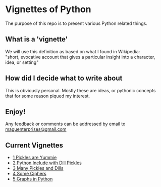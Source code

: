 # Vignettes of Python
The purpose of this repo is to present various Python related things.  

## What is a 'vignette'
We will use this definition as based on what I found in Wikipedia:  
"short, evocative account that gives a particular insight into a character, idea, or setting"  

## How did I decide what to write about
This is obviously personal. Mostly these are ideas, or pythonic concepts that for some reason piqued my interest.  

## Enjoy!  
Any feedback or comments can be addressed by email to maguenterprises@gmail.com

## Current Vignettes
* [1 Pickles are Yummie](https://github.com/drmagu/NewRepo/tree/master/1%20Pickles%20are%20Yummie)
* [2 Python Include with Dill Pickles](https://github.com/drmagu/NewRepo/tree/master/2%20Python%20Include%20Dill%20with%20Pickles)
* [3 Many Pickles and Dills](https://github.com/drmagu/NewRepo/tree/master/3%20Many%20Pickles%20and%20Dills)
* [4 Some Ciphers](https://github.com/drmagu/NewRepo/tree/master/4%20Some%20Ciphers#some-ciphers)
* [5 Graphs in Python](https://github.com/drmagu/Vignettes-of-Python/tree/master/5%20Graphs%20in%20Python)  
